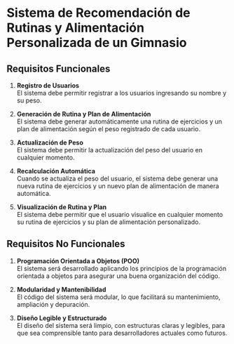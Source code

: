 # Sistema de Recomendación de Rutinas y Alimentación Personalizada de un Gimnasio

## Requisitos Funcionales

1. **Registro de Usuarios**  
   El sistema debe permitir registrar a los usuarios ingresando su nombre y su peso.

2. **Generación de Rutina y Plan de Alimentación**  
   El sistema debe generar automáticamente una rutina de ejercicios y un plan de alimentación según el peso registrado de cada usuario.

3. **Actualización de Peso**  
   El sistema debe permitir la actualización del peso del usuario en cualquier momento.

4. **Recalculación Automática**  
   Cuando se actualiza el peso del usuario, el sistema debe generar una nueva rutina de ejercicios y un nuevo plan de alimentación de manera automática.

5. **Visualización de Rutina y Plan**  
   El sistema debe permitir que el usuario visualice en cualquier momento su rutina de ejercicios y su plan de alimentación personalizado.

## Requisitos No Funcionales

1. **Programación Orientada a Objetos (POO)**  
   El sistema será desarrollado aplicando los principios de la programación orientada a objetos para asegurar una buena organización del código.

2. **Modularidad y Mantenibilidad**  
   El código del sistema será modular, lo que facilitará su mantenimiento, ampliación y depuración.

3. **Diseño Legible y Estructurado**  
   El diseño del sistema será limpio, con estructuras claras y legibles, para que sea comprensible tanto para desarrolladores actuales como futuros.
